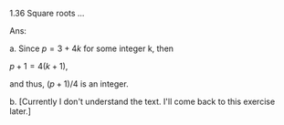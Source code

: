 1.36 Square roots ...

Ans:

a. Since $p=3 + 4k$ for some integer k, then 

$p+1=4(k+1)$,

and thus, $(p+1)/4$ is an integer.

b. [Currently I don't understand the text. I'll come back to this exercise later.]